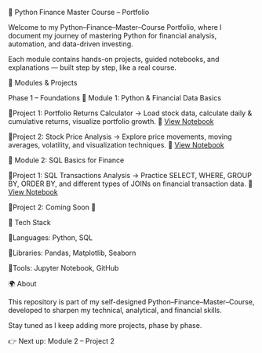 🐍 Python Finance Master Course – Portfolio

Welcome to my Python–Finance–Master–Course Portfolio, where 
I document my journey of mastering Python for financial analysis, 
automation, and data-driven investing.

Each module contains hands-on projects, guided notebooks, and explanations — 
built step by step, like a real course.

📂 Modules & Projects

Phase 1 – Foundations
📘 Module 1: Python & Financial Data Basics

🔸Project 1: Portfolio Returns Calculator
→ Load stock data, calculate daily & cumulative returns, visualize portfolio growth.
🔗 [View Notebook](https://github.com/pixelskysolutions/stock-price-analysis/blob/main/MODULE-1/Portfolio_Returns_Calculator.ipynb)

🔸Project 2: Stock Price Analysis
→ Explore price movements, moving averages, volatility, and visualization techniques.
🔗 [View Notebook](https://github.com/pixelskysolutions/stock-price-analysis/blob/main/MODULE-1/Stock_Price_Analysis.ipynb)

📘 Module 2: SQL Basics for Finance

🔸Project 1: SQL Transactions Analysis
→ Practice SELECT, WHERE, GROUP BY, ORDER BY, and different types of JOINs on financial transaction data.
🔗 [View Notebook](https://github.com/pixelskysolutions/stock-price-analysis/blob/main/MODULE-2/SQL_Transaction_Dashboard.ipynb)

🔸Project 2: Coming Soon 🚀

🔧 Tech Stack

🔸Languages: Python, SQL

🔸Libraries: Pandas, Matplotlib, Seaborn

🔸Tools: Jupyter Notebook, GitHub

🌍 About

This repository is part of my self-designed Python–Finance–Master–Course, 
developed to sharpen my technical, analytical, and financial skills.

Stay tuned as I keep adding more projects, phase by phase.

👉 Next up: Module 2 – Project 2
